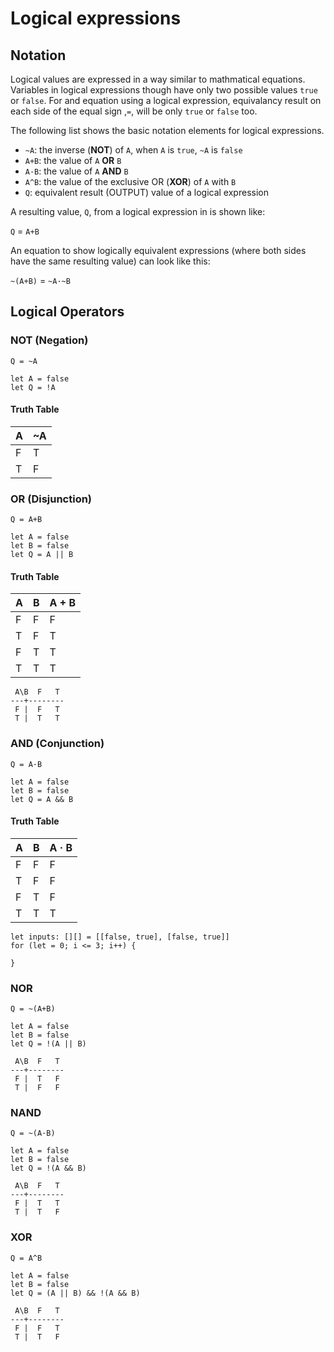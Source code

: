 # Logical expressions

## Notation

Logical values are expressed in a way similar to mathmatical equations. Variables in logical expressions though have only two possible values ``true`` or ``false``. For and equation using a logical expression, equivalancy result on each side of the equal sign ,``=``, will be only ``true`` or ``false`` too.

The following list shows the basic notation elements for logical expressions.

* ``~A``: the inverse (**NOT**) of ``A``, when ``A`` is ``true``, ``~A`` is ``false``
* ``A+B``: the value of ``A`` **OR** ``B``
* ``A·B``: the value of ``A`` **AND** ``B``
* ``A^B``: the value of the exclusive OR (**XOR**) of ``A`` with ``B``
* ``Q``: equivalent result (OUTPUT) value of a logical expression

A resulting value, ``Q``, from a logical expression in is shown like:

``Q`` = ``A+B``

An equation to show logically equivalent expressions (where both sides have the same resulting value) can look like this:

``~(A+B)`` = ``~A·~B``

## Logical Operators

### NOT (Negation)

``Q = ~A``

```block
let A = false
let Q = !A
```

#### Truth Table

A | ~A
-|-
F | T
T | F

### OR (Disjunction)

``Q = A+B``

```block
let A = false
let B = false
let Q = A || B
```
#### Truth Table

A | B | A + B
-|-|-
F | F | F
T | F | T
F | T | T
T | T | T

```
 A\B  F   T 
---+--------
 F |  F   T
 T |  T   T
```

### AND (Conjunction)

``Q = A·B``

```block
let A = false
let B = false
let Q = A && B
```
#### Truth Table

A | B | A · B
-|-|-
F | F | F
T | F | F
F | T | F
T | T | T

```blocks
let inputs: [][] = [[false, true], [false, true]]
for (let = 0; i <= 3; i++) {

}
```

### NOR

``Q = ~(A+B)``

```block
let A = false
let B = false
let Q = !(A || B)
```

```
 A\B  F   T
---+--------
 F |  T   F
 T |  F   F
```

### NAND

``Q = ~(A·B)``

```block
let A = false
let B = false
let Q = !(A && B)
```

```
 A\B  F   T
---+--------
 F |  T   T
 T |  T   F
```

### XOR

``Q = A^B``

```block
let A = false
let B = false
let Q = (A || B) && !(A && B)
```

```
 A\B  F   T
---+--------
 F |  F   T
 T |  T   F
```
